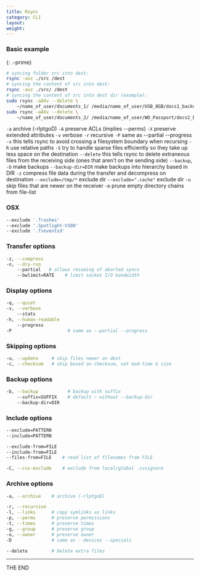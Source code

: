 ```yaml
---
title: Rsync
category: CLI
layout:
weight:
---
```


### Basic example
{: .-prime}

```bash
# syncing folder src into dest:
rsync -avz ./src /dest
# syncing the content of src into dest:
rsync -avz ./src/ /dest
# syncing the content of src into dest dir (example):
sudo rsync -aAXv --delete \
    ~/name_of_user/documents_1/ /media/name_of_user/USB_8GB/docs1_backup/
sudo rsync -aAXv --delete \
    ~/name_of_user/documents_2/ /media/name_of_user/WD_Passport/docs2_backup/
```

`-a` archive (-rlptgoD)
`-A` preserve ACLs (implies --perms)
`-X` preserve extended attributes
`-v` verbose
`-r` recursive
`-P` same as --partial --progress
`-x` this tells rsync to avoid crossing a filesystem boundary when recursing
`-R` use relative paths
`-S` try to handle sparse files efficiently so they take up less space on the
destination
`--delete`  this  tells  rsync  to  delete  extraneous  files from the
receiving side (ones that aren't on the sending side)
`--backup`, `-b` make backups
`--backup-dir=DIR` make backups into hierarchy based in DIR
`-z` compress file data during the transfer and decompress on destination
`--exclude=/tmp/*` exclude dir
`--exclude=".cache"` exclude dir
`-u` skip files that are newer on the receiver
`-m` prune empty directory chains from file-list

### OSX

```bash
--exclude '.Trashes'
--exclude '.Spotlight-V100'
--exclude '.fseventsd'
```

### Transfer options

```bash
-z, --compress
-n, --dry-run
    --partial   # allows resuming of aborted syncs
    --bwlimit=RATE    # limit socket I/O bandwidth
```

### Display options

```bash
-q, --quiet
-v, --verbose
    --stats
-h, --human-readable
    --progress
-P                     # same as --partial --progress
```

### Skipping options

```bash
-u, --update     # skip files newer on dest
-c, --checksum   # skip based on checksum, not mod-time & size
```

### Backup options

```bash
-b, --backup           # backup with suffix
    --suffix=SUFFIX    # default ~ without --backup-dir
    --backup-dir=DIR
```

### Include options

```bash
--exclude=PATTERN
--include=PATTERN
```

```bash
--exclude-from=FILE
--include-from=FILE
--files-from=FILE    # read list of filenames from FILE
```

```bash
-C, --cvs-exclude    # exclude from local/global .cvsignore
```

### Archive options

```bash
-a, --archive    # archive (-rlptgoD)
```

```bash
-r, --recursive
-l, --links      # copy symlinks as links
-p, --perms      # preserve permissions
-t, --times      # preserve times
-g, --group      # preserve group
-o, --owner      # preserve owner
-D               # same as --devices --specials
```

```bash
--delete         # Delete extra files
```

---

THE END
